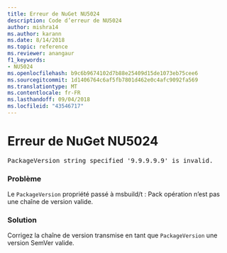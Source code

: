```yaml
---
title: Erreur de NuGet NU5024
description: Code d’erreur de NU5024
author: mishra14
ms.author: karann
ms.date: 8/14/2018
ms.topic: reference
ms.reviewer: anangaur
f1_keywords:
- NU5024
ms.openlocfilehash: b9c6b9674102d7b88e25409d15de1073eb75cee6
ms.sourcegitcommit: 1d1406764c6af5fb7801d462e0c4afc9092fa569
ms.translationtype: MT
ms.contentlocale: fr-FR
ms.lasthandoff: 09/04/2018
ms.locfileid: "43546717"
---
```

# <a name="nuget-error-nu5024"></a>Erreur de NuGet NU5024
<pre>PackageVersion string specified '9.9.9.9.9' is invalid.</pre>

### <a name="issue"></a>Problème

Le `PackageVersion` propriété passé à msbuild/t : Pack opération n’est pas une chaîne de version valide.


### <a name="solution"></a>Solution

Corrigez la chaîne de version transmise en tant que `PackageVersion` une version SemVer valide.

